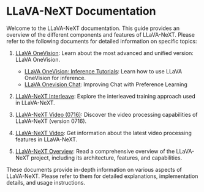 # LLaVA-NeXT Documentation

Welcome to the LLaVA-NeXT documentation. This guide provides an overview of the different components and features of LLaVA-NeXT. Please refer to the following documents for detailed information on specific topics:

1. [LLaVA OneVision](LLaVA_OneVision.md): Learn about the most advanced and unified version: LLaVA OneVision.
    - [LLaVA OneVision: Inference Tutorials](LLaVA_OneVision_Tutorials.ipynb): Learn how to use LLaVA OneVision for inference.
    - [LLaVA Onevision Chat](LLaVA_OneVision_Chat.md): Improving Chat with Preference Learning

2. [LLaVA-NeXT Interleave](LLaVA-NeXT-Interleave.md): Explore the interleaved training approach used in LLaVA-NeXT.

3. [LLaVA-NeXT Video (0716)](LLaVA-NeXT-Video_0716.md): Discover the video processing capabilities of LLaVA-NeXT (version 0716).

4. [LLaVA-NeXT Video](LLaVA-NeXT-Video.md): Get information about the latest video processing features in LLaVA-NeXT.

5. [LLaVA-NeXT Overview](LLaVA-NeXT.md): Read a comprehensive overview of the LLaVA-NeXT project, including its architecture, features, and capabilities.

These documents provide in-depth information on various aspects of LLaVA-NeXT. Please refer to them for detailed explanations, implementation details, and usage instructions.